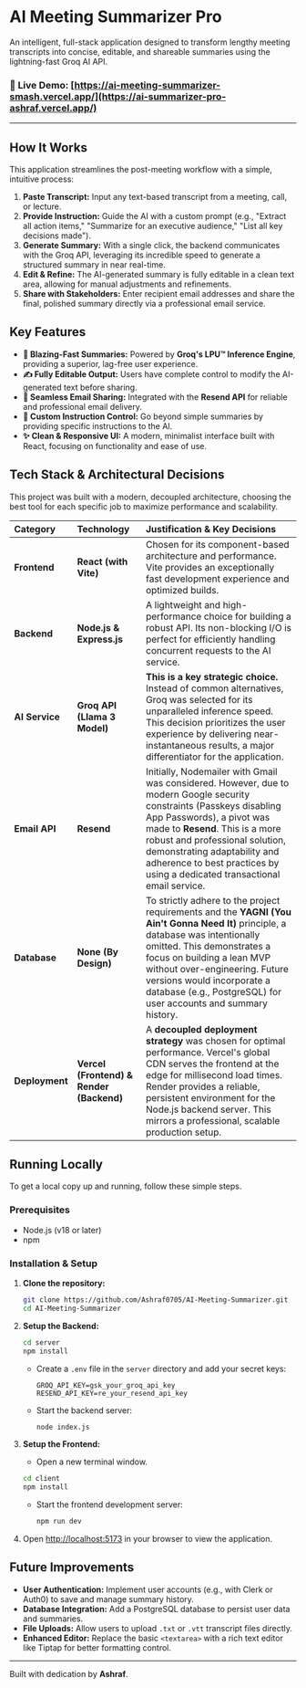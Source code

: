 # AI Meeting Summarizer Pro

An intelligent, full-stack application designed to transform lengthy meeting transcripts into concise, editable, and shareable summaries using the lightning-fast Groq AI API.

### 🔴 Live Demo: [https://ai-meeting-summarizer-smash.vercel.app/](https://ai-summarizer-pro-ashraf.vercel.app/)

---



## How It Works

This application streamlines the post-meeting workflow with a simple, intuitive process:

1.  **Paste Transcript:** Input any text-based transcript from a meeting, call, or lecture.
2.  **Provide Instruction:** Guide the AI with a custom prompt (e.g., "Extract all action items," "Summarize for an executive audience," "List all key decisions made").
3.  **Generate Summary:** With a single click, the backend communicates with the Groq API, leveraging its incredible speed to generate a structured summary in near real-time.
4.  **Edit & Refine:** The AI-generated summary is fully editable in a clean text area, allowing for manual adjustments and refinements.
5.  **Share with Stakeholders:** Enter recipient email addresses and share the final, polished summary directly via a professional email service.

## Key Features

-   **🚀 Blazing-Fast Summaries:** Powered by **Groq's LPU™ Inference Engine**, providing a superior, lag-free user experience.
-   **✍️ Fully Editable Output:** Users have complete control to modify the AI-generated text before sharing.
-   **📧 Seamless Email Sharing:** Integrated with the **Resend API** for reliable and professional email delivery.
-   **🎯 Custom Instruction Control:** Go beyond simple summaries by providing specific instructions to the AI.
-   **✨ Clean & Responsive UI:** A modern, minimalist interface built with React, focusing on functionality and ease of use.

## Tech Stack & Architectural Decisions

This project was built with a modern, decoupled architecture, choosing the best tool for each specific job to maximize performance and scalability.

| Category       | Technology                               | **Justification & Key Decisions**                                                                                                                                                                                                                                                                                       |
| :------------- | :--------------------------------------- | :-------------------------------------------------------------------------------------------------------------------------------------------------------------------------------------------------------------------------------------------------------------------------------------------------------------------- |
| **Frontend**   | **React (with Vite)**                    | Chosen for its component-based architecture and performance. Vite provides an exceptionally fast development experience and optimized builds.                                                                                                                                                                             |
| **Backend**    | **Node.js & Express.js**                 | A lightweight and high-performance choice for building a robust API. Its non-blocking I/O is perfect for efficiently handling concurrent requests to the AI service.                                                                                                                                                       |
| **AI Service** | **Groq API (Llama 3 Model)**             | **This is a key strategic choice.** Instead of common alternatives, Groq was selected for its unparalleled inference speed. This decision prioritizes the user experience by delivering near-instantaneous results, a major differentiator for the application.                                                          |
| **Email API**  | **Resend**                               | Initially, Nodemailer with Gmail was considered. However, due to modern Google security constraints (Passkeys disabling App Passwords), a pivot was made to **Resend**. This is a more robust and professional solution, demonstrating adaptability and adherence to best practices by using a dedicated transactional email service. |
| **Database**   | **None (By Design)**                     | To strictly adhere to the project requirements and the **YAGNI (You Ain't Gonna Need It)** principle, a database was intentionally omitted. This demonstrates a focus on building a lean MVP without over-engineering. Future versions would incorporate a database (e.g., PostgreSQL) for user accounts and summary history. |
| **Deployment** | **Vercel (Frontend) & Render (Backend)** | A **decoupled deployment strategy** was chosen for optimal performance. Vercel's global CDN serves the frontend at the edge for millisecond load times. Render provides a reliable, persistent environment for the Node.js backend server. This mirrors a professional, scalable production setup. |

## Running Locally

To get a local copy up and running, follow these simple steps.

### Prerequisites

-   Node.js (v18 or later)
-   npm

### Installation & Setup

1.  **Clone the repository:**
    ```sh
    git clone https://github.com/Ashraf0705/AI-Meeting-Summarizer.git
    cd AI-Meeting-Summarizer
    ```

2.  **Setup the Backend:**
    ```sh
    cd server
    npm install
    ```
    -   Create a `.env` file in the `server` directory and add your secret keys:
        ```env
        GROQ_API_KEY=gsk_your_groq_api_key
        RESEND_API_KEY=re_your_resend_api_key
        ```
    -   Start the backend server:
        ```sh
        node index.js
        ```

3.  **Setup the Frontend:**
    -   Open a new terminal window.
    ```sh
    cd client
    npm install
    ```
    -   Start the frontend development server:
        ```sh
        npm run dev
        ```

4.  Open [http://localhost:5173](http://localhost:5173) in your browser to view the application.

## Future Improvements

-   **User Authentication:** Implement user accounts (e.g., with Clerk or Auth0) to save and manage summary history.
-   **Database Integration:** Add a PostgreSQL database to persist user data and summaries.
-   **File Uploads:** Allow users to upload `.txt` or `.vtt` transcript files directly.
-   **Enhanced Editor:** Replace the basic `<textarea>` with a rich text editor like Tiptap for better formatting control.

---

Built with dedication by **Ashraf**.
